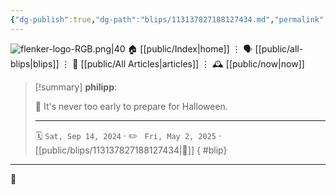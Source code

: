 ```yaml
---
{"dg-publish":true,"dg-path":"blips/113137827188127434.md","permalink":"/blips/113137827188127434/","title":"philipp on mastodon @ 2024-09-14"}
---
```



<div class="transclusion internal-embed is-loaded"><div class="markdown-embed">




![flenker-logo-RGB.png|40](/img/user/attachments/flenker-logo-RGB.png)
🏠 [[public/Index\|home]]  ⋮ 🗣️ [[public/all-blips\|blips]] ⋮  📝 [[public/All Articles\|articles]]  ⋮ 🕰️ [[public/now\|now]]


</div></div>


> [!summary] **philipp**:
>
> 👻 It's never too early to prepare for Halloween.
> - - -
>
> 🗓️ <code>Sat, Sep 14, 2024</code>  · ✏️ <code> Fri, May 2, 2025</code>  · [[public/blips/113137827188127434\|🔗]]
{ #blip}


- - -

 👾
